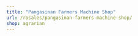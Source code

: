 ```yaml
---
title: "Pangasinan Farmers Machine Shop"
url: /rosales/pangasinan-farmers-machine-shop/
shop: agrarian
---
```

